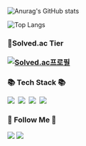<div align="left">

![Anurag's GitHub stats](https://github-readme-stats.vercel.app/api?username=SalkCoding&show_icons=true&theme=tokyonight)

![Top Langs](https://github-readme-stats.vercel.app/api/top-langs/?username=SalkCoding&layout=compact&theme=tokyonight)
<h3>

<g-emoji class="g-emoji" alias="medal_sports" fallback-src="https://github.githubassets.com/images/icons/emoji/unicode/1f3c5.png">🏅</g-emoji>Solved.ac Tier
<br><br>
[![Solved.ac프로필](http://mazassumnida.wtf/api/v2/generate_badge?boj=salk1104)](https://solved.ac/salk1104)
</h3>
</div>

<div align="left">
<h3>📚 Tech Stack 📚</h3>
<p>
    <img src="https://img.shields.io/badge/C++-007396?style=flat-square&logo=C++&logoColor=00599C"/></a>&nbsp
    <img src="https://img.shields.io/badge/C sharp-007396?style=flat-square&logo=CSharp&logoColor=white"/></a>&nbsp
    <img src="https://img.shields.io/badge/Java-007396?style=flat-square&logo=Java&logoColor=white"/></a>&nbsp
    <img src="https://img.shields.io/badge/Kotlin-007396?style=flat-square&logo=Kotlin&logoColor=C711E1"/></a>&nbsp
</p>

<h3>🌈 Follow Me 🌈</h3>
<p>
    <a href="https://hits.seeyoufarm.com"><img src="https://hits.seeyoufarm.com/api/count/incr/badge.svg?url=https%3A%2F%2Fgithub.com%2Fhyeinisfree&count_bg=%2341B883&title_bg=%23CDC2C2&icon=github.svg&icon_color=%23E7E7E7&title=hits&edge_flat=false"/></a>
    <a href="mailto:josangbeom1104@gmail.com"><img src="https://img.shields.io/badge/Gmail-d14836?style=flat-square&logo=Gmail&logoColor=white&link=josangbeom1104@gmail.com"/></a>
</p>
</div>

